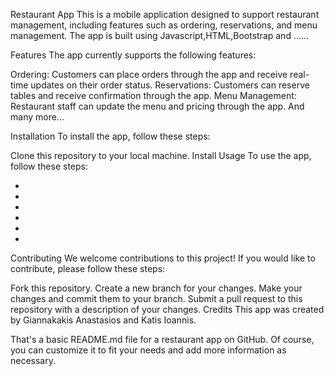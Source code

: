 Restaurant App
This is a mobile application designed to support restaurant management, including features such as ordering, reservations, and menu management. The app is built using Javascript,HTML,Bootstrap and ......

Features
The app currently supports the following features:

Ordering: Customers can place orders through the app and receive real-time updates on their order status.
Reservations: Customers can reserve tables and receive confirmation through the app.
Menu Management: Restaurant staff can update the menu and pricing through the app.
And many more...

Installation
To install the app, follow these steps:

Clone this repository to your local machine.
Install 
Usage
To use the app, follow these steps:

-
-
-
-
-
-

Contributing
We welcome contributions to this project! If you would like to contribute, please follow these steps:

Fork this repository.
Create a new branch for your changes.
Make your changes and commit them to your branch.
Submit a pull request to this repository with a description of your changes.
Credits
This app was created by Giannakakis Anastasios and Katis Ioannis.


That's a basic README.md file for a restaurant app on GitHub. Of course, you can customize it to fit your needs and add more information as necessary.
